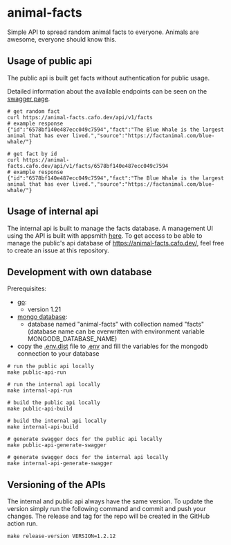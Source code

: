 # animal-facts

Simple API to spread random animal facts to everyone. Animals are awesome, everyone should know this.

## Usage of public api

The public api is built get facts without authentication for public usage.

Detailed information about the available endpoints can be seen on the [swagger page](https://animal-facts.cafo.dev/swagger/index.html).

```shell
# get random fact
curl https://animal-facts.cafo.dev/api/v1/facts
# example response
{"id":"6578bf140e487ecc049c7594","fact":"The Blue Whale is the largest animal that has ever lived.","source":"https://factanimal.com/blue-whale/"}

# get fact by id
curl https://animal-facts.cafo.dev/api/v1/facts/6578bf140e487ecc049c7594
# example response
{"id":"6578bf140e487ecc049c7594","fact":"The Blue Whale is the largest animal that has ever lived.","source":"https://factanimal.com/blue-whale/"}
```

## Usage of internal api

The internal api is built to manage the facts database. A management UI using the API is built with appsmith [here](https://github.com/cafo13/animal-facts-manager). To get access to be able to manage the public's api database of https://animal-facts.cafo.dev/, feel free to create an issue at this repository.

## Development with own database

Prerequisites:
- [go](https://go.dev/doc/install):
  - version 1.21
- [mongo database](https://www.mongodb.com/):
  - database named "animal-facts" with collection named "facts" (database name can be overwritten with environment variable MONGODB_DATABASE_NAME)
- copy the [.env.dist](.env.dist) file to [.env](.env) and fill the variables for the mongodb connection to your database

```shell
# run the public api locally
make public-api-run

# run the internal api locally
make internal-api-run

# build the public api locally
make public-api-build

# build the internal api locally
make internal-api-build

# generate swagger docs for the public api locally
make public-api-generate-swagger

# generate swagger docs for the internal api locally
make internal-api-generate-swagger
```

## Versioning of the APIs

The internal and public api always have the same version. To update the version simply run the following command and commit and push your changes. The release and tag for the repo will be created in the GitHub action run.

```shell
make release-version VERSION=1.2.12
```
